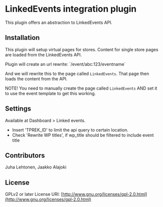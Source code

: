 # LinkedEvents integration plugin

This plugin offers an abstraction to LinkedEvents API.

## Installation

This plugin will setup virtual pages for stores. Content for single store pages are loaded from the LinkedEvents API.

Plugin will create an url rewrite:
´/event/abc:123/eventname´

And we will rewrite this to the page called `LinkedEvents`. That page then loads the content from the API.

NOTE! You need to manually create the page called `LinkedEvents` AND set it to use the event template to get this working.

## Settings

Available at Dashboard > Linked events.

- Insert 'TPREK_ID' to limit the api query to certain location.
- Check 'Rewrite WP titles', if wp_title should be filtered to include event title

## Contributors
Juha Lehtonen, Jaakko Alajoki

## License
GPLv2 or later License URI: [http://www.gnu.org/licenses/gpl-2.0.html](http://www.gnu.org/licenses/gpl-2.0.html)
